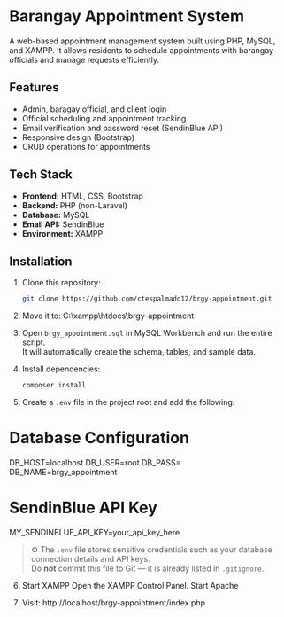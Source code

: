 # Barangay Appointment System

A web-based appointment management system built using PHP, MySQL, and XAMPP. It allows residents to schedule appointments with barangay officials and manage requests efficiently.

## Features
- Admin, baragay official, and client login
- Official scheduling and appointment tracking
- Email verification and password reset (SendinBlue API)
- Responsive design (Bootstrap)
- CRUD operations for appointments

## Tech Stack
- **Frontend:** HTML, CSS, Bootstrap
- **Backend:** PHP (non-Laravel)
- **Database:** MySQL
- **Email API:** SendinBlue
- **Environment:** XAMPP

## Installation
1. Clone this repository:
   ```bash
   git clone https://github.com/ctespalmado12/brgy-appointment.git

2. Move it to:
C:\xampp\htdocs\brgy-appointment

3. Open `brgy_appointment.sql` in MySQL Workbench and run the entire script.  
   It will automatically create the schema, tables, and sample data.

4. Install dependencies:
   ```bash
   composer install

5. Create a `.env` file in the project root and add the following:
  # Database Configuration
DB_HOST=localhost
DB_USER=root
DB_PASS=
DB_NAME=brgy_appointment

# SendinBlue API Key
MY_SENDINBLUE_API_KEY=your_api_key_here

  
  > ⚙️ The `.env` file stores sensitive credentials such as your database connection details and API keys.  
  > Do **not** commit this file to Git — it is already listed in `.gitignore`.

6. Start XAMPP
  Open the XAMPP Control Panel.
  Start Apache

7. Visit:
  http://localhost/brgy-appointment/index.php
